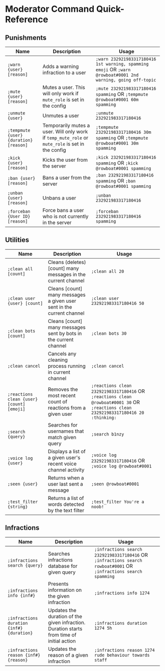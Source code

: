 # Moderator Command Quick-Reference

## Punishments

| Name | Description | Usage |
|------|-------------|-------|
| `;warn {user} [reason]` | Adds a warning infraction to a user | `;warn 232921983317180416 1st warning, spamming emoji` OR `;warn @rowboat#0001 2nd warning, going off-topic` |
| `;mute {user} [reason]` | Mutes a user. This will only work if `mute_role` is set in the config | `;mute 232921983317180416 spamming` OR  `;tempmute @rowboat#0001 60m spamming` |
| `;unmute {user}` | Unmutes a user | `;unmute 232921983317180416` |
| `;tempmute {user} {duration} [reason]` | Temporarily mutes a user. Will only work if `temp_mute_role` or `mute_role` is set in the config | `;tempmute 232921983317180416 30m spamming` OR `;tempmute @rowboat#0001 30m spamming` |
| `;kick {user} [reason]` | Kicks the user from the server | `;kick 232921983317180416 spamming` OR `;kick @rowboat#0001 spamming` |
| `;ban {user} [reason]` | Bans a user from the server | `;ban 232921983317180416 spamming` OR `;ban @rowboat#0001 spamming` |
| `;unban {user} [reason]` | Unbans a user | `;unban 232921983317180416` |
| `;forceban {User ID} [reason]` | Force bans a user who is not currently in the server | `;forceban 232921983317180416 spamming` |


## Utilities

| Name | Description | Usage |
|------|-------------|-------|
| `;clean all [count]` | Cleans (deletes) [count] many messages in the current channel | `;clean all 20` |
| `;clean user {user} [count]` | Cleans [count] many messages a given user sent in the current channel | `;clean user 232921983317180416 50` |
| `;clean bots [count]` | Cleans [count] many messages sent by bots in the current channel | `;clean bots 30` |
| `;clean cancel` | Cancels any cleaning process running in current channel | `;clean cancel` |
| `;reactions clean {user} [count] [emoji]` | Removes the most recent count of reactions from a given user | `;reactions clean 232921983317180416` OR `;reactions clean @rowboat#0001 30` OR `;reactions clean 232921983317180416 20 :thinking:` |
| `;search {query}` | Searches for usernames that match given query | `;search b1nzy` |
| `;voice log {user}` | Displays a list of a given user's recent voice channel activity | `;voice log 232921983317180416` OR `;voice log @rowboat#0001` |
| `;seen {user}` | Returns when a user last sent a message | `;seen @rowboat#0001` |
| `;test_filter {string}` | Returns a list of words detected by the text filter | `;test_filter You're a noob!` |


## Infractions

| Name | Description | Usage |
|------|-------------|-------|
| `;infractions search {query}` | Searches infractions database for given query | `;infractions search 232921983317180416` OR `;infractions search rowboat#0001` OR `;infractions search spamming`
| `;infractions info {inf#}` | Presents information on the given infraction | `;infractions info 1274`
| `;infractions duration {inf#} {duration}` | Updates the duration of the given infraction. Duration starts from time of initial action | `;infractions duration 1274 5h` |
| `;infractions reason {inf#} {reason}` | Updates the reason of a given infraction | `;infractions reason 1274 rude behaviour towards staff` |
